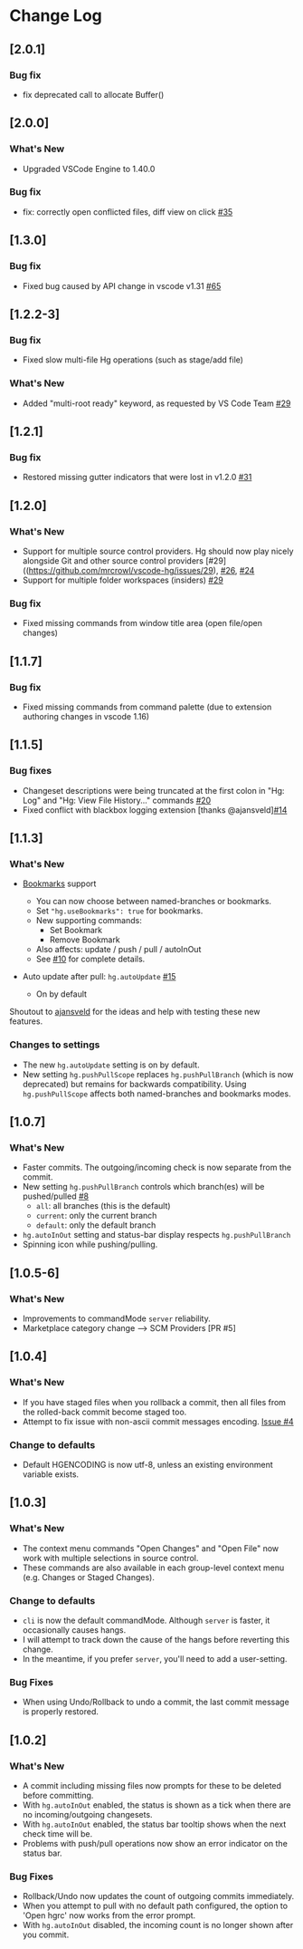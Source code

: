 # Change Log

<!-- Check [Keep a Changelog](http://keepachangelog.com/) for recommendations on how to structure this file. -->

## [2.0.1]

### Bug fix

- fix deprecated call to allocate Buffer()

## [2.0.0]

### What's New

- Upgraded VSCode Engine to 1.40.0

### Bug fix

- fix: correctly open conflicted files, diff view on click [#35](https://github.com/mrcrowl/vscode-hg/issues/35)

## [1.3.0]

### Bug fix

- Fixed bug caused by API change in vscode v1.31 [#65](https://github.com/mrcrowl/vscode-hg/issues/65)

## [1.2.2-3]

### Bug fix

- Fixed slow multi-file Hg operations (such as stage/add file)

### What's New

- Added "multi-root ready" keyword, as requested by VS Code Team [#29](https://github.com/mrcrowl/vscode-hg/issues/29)

## [1.2.1]

### Bug fix

- Restored missing gutter indicators that were lost in v1.2.0 [#31](https://github.com/mrcrowl/vscode-hg/issues/31)

## [1.2.0]

### What's New

- Support for multiple source control providers. Hg should now play nicely alongside Git and other source control providers [#29]((https://github.com/mrcrowl/vscode-hg/issues/29), [#26](https://github.com/mrcrowl/vscode-hg/issues/26), [#24](https://github.com/mrcrowl/vscode-hg/issues/24)
- Support for multiple folder workspaces (insiders) [#29](https://github.com/mrcrowl/vscode-hg/issues/29)

### Bug fix

- Fixed missing commands from window title area (open file/open changes)

## [1.1.7]

### Bug fix

- Fixed missing commands from command palette (due to extension authoring changes in vscode 1.16)

## [1.1.5]

### Bug fixes

- Changeset descriptions were being truncated at the first colon in "Hg: Log" and "Hg: View File History..." commands [#20](https://github.com/mrcrowl/vscode-hg/issues/20)
- Fixed conflict with blackbox logging extension [thanks @ajansveld][#14](https://github.com/mrcrowl/vscode-hg/issues/14)

## [1.1.3]

### What's New

- [Bookmarks](https://www.mercurial-scm.org/wiki/Bookmarks) support

  - You can now choose between named-branches or bookmarks.
  - Set `"hg.useBookmarks": true` for bookmarks.
  - New supporting commands:
    - Set Bookmark
    - Remove Bookmark
  - Also affects: update / push / pull / autoInOut
  - See [#10](https://github.com/mrcrowl/vscode-hg/issues/10) for complete details.

- Auto update after pull: `hg.autoUpdate` [#15](https://github.com/mrcrowl/vscode-hg/issues/15)
  - On by default

Shoutout to [ajansveld](https://github.com/ajansveld) for the ideas and help with testing these new features.

### Changes to settings

- The new `hg.autoUpdate` setting is on by default.
- New setting `hg.pushPullScope` replaces `hg.pushPullBranch` (which is now deprecated) but remains for backwards compatibility. Using `hg.pushPullScope` affects both named-branches and bookmarks modes.

## [1.0.7]

### What's New

- Faster commits. The outgoing/incoming check is now separate from the commit.
- New setting `hg.pushPullBranch` controls which branch(es) will be pushed/pulled [#8](https://github.com/mrcrowl/vscode-hg/issues/8)
  - `all`: all branches (this is the default)
  - `current`: only the current branch
  - `default`: only the default branch
- `hg.autoInOut` setting and status-bar display respects `hg.pushPullBranch`
- Spinning icon while pushing/pulling.

## [1.0.5-6]

### What's New

- Improvements to commandMode `server` reliability.
- Marketplace category change --> SCM Providers [PR #5]

## [1.0.4]

### What's New

- If you have staged files when you rollback a commit, then all files from the rolled-back commit become staged too.
- Attempt to fix issue with non-ascii commit messages encoding. [Issue #4](https://github.com/mrcrowl/vscode-hg/issues/4)

### Change to defaults

- Default HGENCODING is now utf-8, unless an existing environment variable exists.

## [1.0.3]

### What's New

- The context menu commands "Open Changes" and "Open File" now work with multiple selections in source control.
- These commands are also available in each group-level context menu (e.g. Changes or Staged Changes).

### Change to defaults

- `cli` is now the default commandMode. Although `server` is faster, it occasionally causes hangs.
- I will attempt to track down the cause of the hangs before reverting this change.
- In the meantime, if you prefer `server`, you'll need to add a user-setting.

### Bug Fixes

- When using Undo/Rollback to undo a commit, the last commit message is properly restored.

## [1.0.2]

### What's New

- A commit including missing files now prompts for these to be deleted before committing.
- With `hg.autoInOut` enabled, the status is shown as a tick when there are no incoming/outgoing changesets.
- With `hg.autoInOut` enabled, the status bar tooltip shows when the next check time will be.
- Problems with push/pull operations now show an error indicator on the status bar.

### Bug Fixes

- Rollback/Undo now updates the count of outgoing commits immediately.
- When you attempt to pull with no default path configured, the option to 'Open hgrc' now works from the error prompt.
- With `hg.autoInOut` disabled, the incoming count is no longer shown after you commit.
